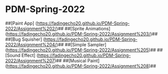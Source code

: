 # PDM-Spring-2022
##[Paint App] (https://fadingecho20.github.io/PDM-Spring-2022/Assignment%202/)##
##[Sprite Animations] (https://fadingecho20.github.io/PDM-Spring-2022/Assignment%203/)##
##[Bug Squisher] (https://fadingecho20.github.io/PDM-Spring-2022/Assignment%204/)##
##[Simple Sampler] (https://fadingecho20.github.io/PDM-Spring-2022/Assignment%205)##
##[Sound Effect] (https://fadingecho20.github.io/PDM-Spring-2022/Assignment%207)##
##[Musical Paint] (https://fadingecho20.github.io/PDM-Spring-2022/Assignment%208)##